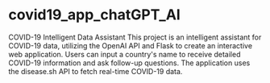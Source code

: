 # covid19_app_chatGPT_AI
COVID-19 Intelligent Data Assistant This project is an intelligent assistant for COVID-19 data, utilizing the OpenAI API and Flask to create an interactive web application. Users can input a country's name to receive detailed COVID-19 information and ask follow-up questions. The application uses the disease.sh API to fetch real-time COVID-19 data.
